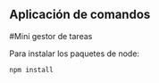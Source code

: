## Aplicación de comandos

#Mini gestor de tareas

Para instalar los paquetes de node:

```
npm install
```
 